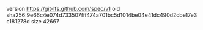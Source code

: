 version https://git-lfs.github.com/spec/v1
oid sha256:9e66c4e074d733507fff474a701bc5d1014be04e41dc490d2cbe17e3c181278d
size 42667
